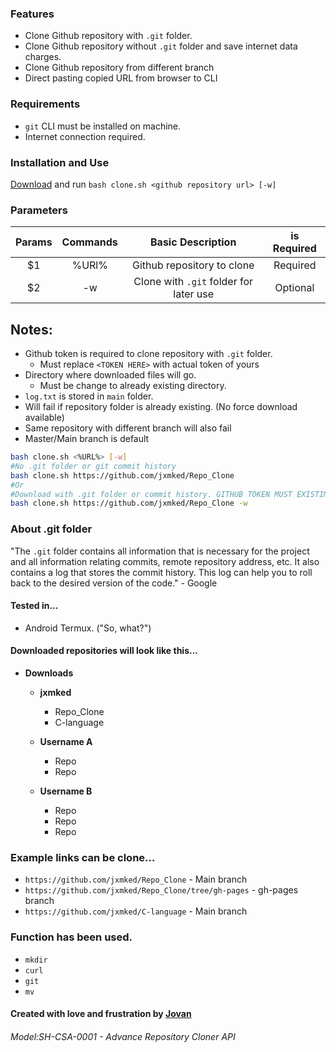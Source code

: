 ### Features
- Clone Github repository with `.git` folder.
- Clone Github repository without `.git` folder and save internet data charges.
- Clone Github repository from different branch
- Direct pasting copied URL from browser to CLI

### Requirements
- `git` CLI must be installed on machine.
- Internet connection required.

### Installation and Use
[Download](https://github.com/jxmked/Repo_Clone) and run `bash clone.sh <github repository url> [-w]`

### Parameters
| Params | Commands | Basic Description | is Required |
| :---: | :---:| :---: | :---: |
| $1 | %URl% | Github repository to clone | Required |
| $2 | -w | Clone with `.git` folder for later use | Optional |

## Notes:
- Github token is required to clone repository with `.git` folder.
    - Must replace `<TOKEN HERE>` with actual token of yours
- Directory where downloaded files will go.
    - Must be change to already existing directory.
- `log.txt` is stored in `main` folder.
- Will fail if repository folder is already existing. (No force download available)
- Same repository with different branch will also fail
- Master/Main branch is default

```bash
bash clone.sh <%URL%> [-w]
#No .git folder or git commit history
bash clone.sh https://github.com/jxmked/Repo_Clone 
#Or
#Download with .git folder or commit history. GITHUB TOKEN MUST EXISTING In CLONE.sh
bash clone.sh https://github.com/jxmked/Repo_Clone -w
```

### **About .git folder**
"The `.git` folder contains all information that is necessary for the project and all information relating commits, remote repository address, etc. It also contains a log that stores the commit history. This log can help you to roll back to the desired version of the code." - Google

#### Tested in...
- Android Termux. ("So, what?")

#### Downloaded repositories will look like this...
- __Downloads__
    - **jxmked**
        - Repo_Clone
        - C-language

    - **Username A**
        - Repo
        - Repo

    - **Username B**
        - Repo
        - Repo
        - Repo

### Example links can be clone...
- ```https://github.com/jxmked/Repo_Clone``` - Main branch
- ```https://github.com/jxmked/Repo_Clone/tree/gh-pages``` - gh-pages branch
- ```https://github.com/jxmked/C-language``` - Main branch

### Function has been used.
- `mkdir`
- `curl`
- `git`
- `mv`

#### **Created with love and frustration** by [Jovan](https://facebook/com/deguia25)
###### Model:SH-CSA-0001 - Advance Repository Cloner API